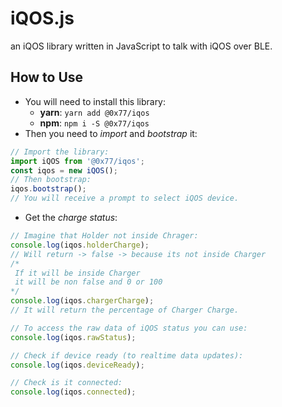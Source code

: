 # iQOS.js
an iQOS library written in JavaScript to talk with iQOS over BLE.

## How to Use
* You will need to install this library:
	* __yarn__: ` yarn add @0x77/iqos `
	* __npm__: ` npm i -S @0x77/iqos `
* Then you need to _import_ and _bootstrap_ it:
```javascript
// Import the library:
import iQOS from '@0x77/iqos';
const iqos = new iQOS();
// Then bootstrap:
iqos.bootstrap();
// You will receive a prompt to select iQOS device.
```
* Get the _charge status_:
```javascript
// Imagine that Holder not inside Chrager:
console.log(iqos.holderCharge);
// Will return -> false -> because its not inside Charger
/*
 If it will be inside Charger 
 it will be non false and 0 or 100
*/
console.log(iqos.chargerCharge);
// It will return the percentage of Charger Charge.

// To access the raw data of iQOS status you can use:
console.log(iqos.rawStatus);

// Check if device ready (to realtime data updates):
console.log(iqos.deviceReady);

// Check is it connected:
console.log(iqos.connected);
```